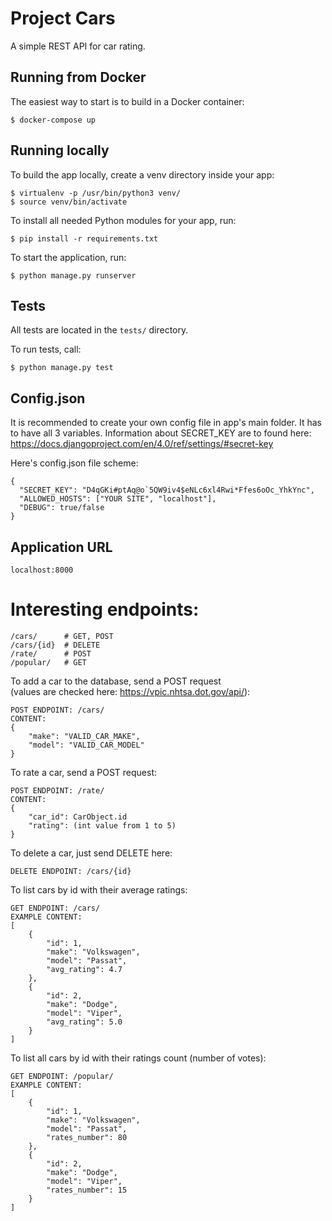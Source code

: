 ﻿# Project Cars

A simple REST API for car rating.

## Running from Docker

The easiest way to start is to build in a Docker container:

~~~~
$ docker-compose up
~~~~

## Running locally

To build the app locally, create a venv directory inside your app:

~~~~
$ virtualenv -p /usr/bin/python3 venv/
$ source venv/bin/activate
~~~~

To install all needed Python modules for your app, run:

~~~~
$ pip install -r requirements.txt
~~~~

To start the application, run:

~~~~
$ python manage.py runserver
~~~~

## Tests

All tests are located in the ``tests/`` directory.

To run tests, call:

~~~~
$ python manage.py test
~~~~

## Config.json

It is recommended to create your own config file in app's main folder. 
It has to have all 3 variables. 
Information about SECRET_KEY are to found here: https://docs.djangoproject.com/en/4.0/ref/settings/#secret-key 

Here's config.json file scheme: 

~~~~
{
  "SECRET_KEY": "D4qGKi#ptAq@o`5QW9iv4$eNLc6xl4Rwi*Ffes6oOc_YhkYnc",
  "ALLOWED_HOSTS": ["YOUR SITE", "localhost"],
  "DEBUG": true/false
}
~~~~

## Application URL

~~~~
localhost:8000
~~~~


Interesting endpoints:
======================

~~~~
/cars/      # GET, POST
/cars/{id}  # DELETE
/rate/      # POST
/popular/   # GET
~~~~

To add a car to the database, send a POST request \
(values are checked here: https://vpic.nhtsa.dot.gov/api/):

~~~~
POST ENDPOINT: /cars/
CONTENT:
{
    "make": "VALID_CAR_MAKE",
    "model": "VALID_CAR_MODEL"
}
~~~~

To rate a car, send a POST request:

~~~~
POST ENDPOINT: /rate/
CONTENT:
{
    "car_id": CarObject.id
    "rating": (int value from 1 to 5)
}
~~~~

To delete a car, just send DELETE here:

~~~~
DELETE ENDPOINT: /cars/{id}
~~~~

To list cars by id with their average ratings:

~~~~
GET ENDPOINT: /cars/
EXAMPLE CONTENT:
[
    {
        "id": 1,
        "make": "Volkswagen",
        "model": "Passat",
        "avg_rating": 4.7
    },
    {
        "id": 2,
        "make": "Dodge",
        "model": "Viper",
        "avg_rating": 5.0
    }
]
~~~~

To list all cars by id with their ratings count (number of votes):

~~~~
GET ENDPOINT: /popular/
EXAMPLE CONTENT:
[
    {
        "id": 1,
        "make": "Volkswagen",
        "model": "Passat",
        "rates_number": 80
    },
    {
        "id": 2,
        "make": "Dodge",
        "model": "Viper",
        "rates_number": 15
    }
]
~~~~

